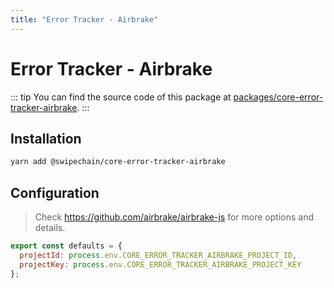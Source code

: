 ```yaml
---
title: "Error Tracker - Airbrake"
---
```


# Error Tracker - Airbrake

::: tip
You can find the source code of this package at [packages/core-error-tracker-airbrake](https://github.com/Swipechain/swipechain-core/tree/develop/packages/core-error-tracker-airbrake).
:::

## Installation

```bash
yarn add @swipechain/core-error-tracker-airbrake
```

## Configuration

> Check https://github.com/airbrake/airbrake-js for more options and details.

```js
export const defaults = {
  projectId: process.env.CORE_ERROR_TRACKER_AIRBRAKE_PROJECT_ID,
  projectKey: process.env.CORE_ERROR_TRACKER_AIRBRAKE_PROJECT_KEY
};
```
